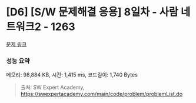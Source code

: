 # [D6] [S/W 문제해결 응용] 8일차 - 사람 네트워크2 - 1263 

[문제 링크](https://swexpertacademy.com/main/code/problem/problemDetail.do?contestProbId=AV18P2B6Iu8CFAZN) 

### 성능 요약

메모리: 98,884 KB, 시간: 1,415 ms, 코드길이: 1,740 Bytes



> 출처: SW Expert Academy, https://swexpertacademy.com/main/code/problem/problemList.do
